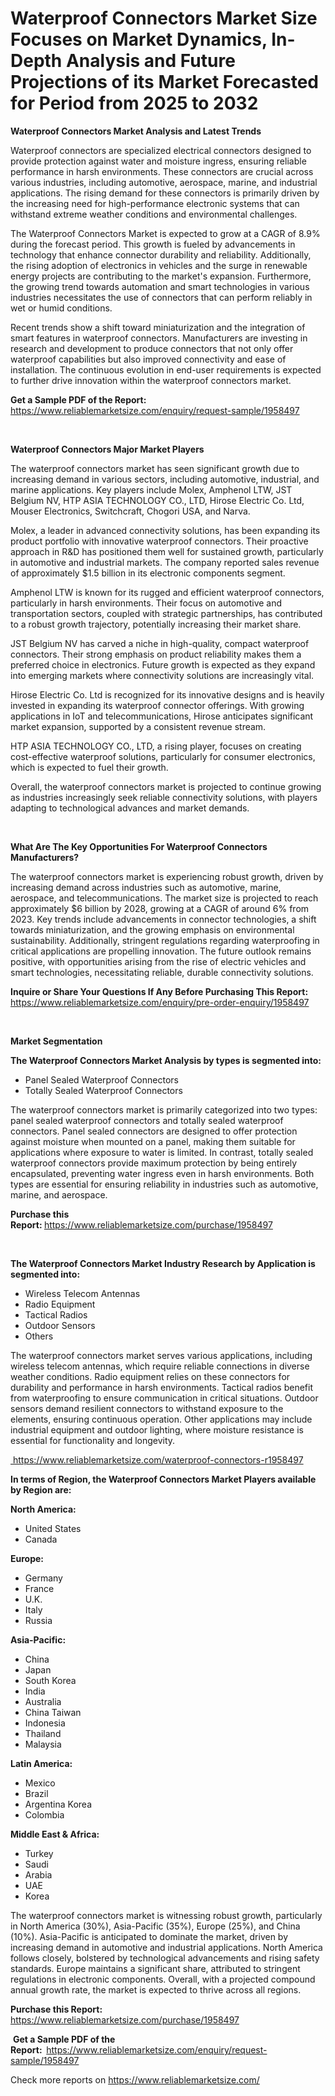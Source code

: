 <p><h1>Waterproof Connectors Market Size Focuses on Market Dynamics, In-Depth Analysis and Future Projections of its Market Forecasted for Period from 2025 to 2032</h1></p><p><strong>Waterproof Connectors Market Analysis and Latest Trends</strong></p>
<p><p>Waterproof connectors are specialized electrical connectors designed to provide protection against water and moisture ingress, ensuring reliable performance in harsh environments. These connectors are crucial across various industries, including automotive, aerospace, marine, and industrial applications. The rising demand for these connectors is primarily driven by the increasing need for high-performance electronic systems that can withstand extreme weather conditions and environmental challenges.</p><p>The Waterproof Connectors Market is expected to grow at a CAGR of 8.9% during the forecast period. This growth is fueled by advancements in technology that enhance connector durability and reliability. Additionally, the rising adoption of electronics in vehicles and the surge in renewable energy projects are contributing to the market's expansion. Furthermore, the growing trend towards automation and smart technologies in various industries necessitates the use of connectors that can perform reliably in wet or humid conditions.</p><p>Recent trends show a shift toward miniaturization and the integration of smart features in waterproof connectors. Manufacturers are investing in research and development to produce connectors that not only offer waterproof capabilities but also improved connectivity and ease of installation. The continuous evolution in end-user requirements is expected to further drive innovation within the waterproof connectors market.</p></p>
<p><strong>Get a Sample PDF of the Report:&nbsp;</strong> <a href="https://www.reliablemarketsize.com/enquiry/request-sample/1958497?utm_campaign=3544&utm_medium=2&utm_source=Github&utm_content=ia&utm_term=06042025&utm_id=waterproof-connectors">https://www.reliablemarketsize.com/enquiry/request-sample/1958497</a></p>
<p>&nbsp;</p>
<p><strong>Waterproof Connectors Major Market Players</strong></p>
<p><p>The waterproof connectors market has seen significant growth due to increasing demand in various sectors, including automotive, industrial, and marine applications. Key players include Molex, Amphenol LTW, JST Belgium NV, HTP ASIA TECHNOLOGY CO., LTD, Hirose Electric Co. Ltd, Mouser Electronics, Switchcraft, Chogori USA, and Narva.</p><p>Molex, a leader in advanced connectivity solutions, has been expanding its product portfolio with innovative waterproof connectors. Their proactive approach in R&D has positioned them well for sustained growth, particularly in automotive and industrial markets. The company reported sales revenue of approximately $1.5 billion in its electronic components segment.</p><p>Amphenol LTW is known for its rugged and efficient waterproof connectors, particularly in harsh environments. Their focus on automotive and transportation sectors, coupled with strategic partnerships, has contributed to a robust growth trajectory, potentially increasing their market share.</p><p>JST Belgium NV has carved a niche in high-quality, compact waterproof connectors. Their strong emphasis on product reliability makes them a preferred choice in electronics. Future growth is expected as they expand into emerging markets where connectivity solutions are increasingly vital.</p><p>Hirose Electric Co. Ltd is recognized for its innovative designs and is heavily invested in expanding its waterproof connector offerings. With growing applications in IoT and telecommunications, Hirose anticipates significant market expansion, supported by a consistent revenue stream.</p><p>HTP ASIA TECHNOLOGY CO., LTD, a rising player, focuses on creating cost-effective waterproof solutions, particularly for consumer electronics, which is expected to fuel their growth.</p><p>Overall, the waterproof connectors market is projected to continue growing as industries increasingly seek reliable connectivity solutions, with players adapting to technological advances and market demands.</p></p>
<p>&nbsp;</p>
<p><strong>What Are The Key Opportunities For Waterproof Connectors Manufacturers?</strong></p>
<p><p>The waterproof connectors market is experiencing robust growth, driven by increasing demand across industries such as automotive, marine, aerospace, and telecommunications. The market size is projected to reach approximately $6 billion by 2028, growing at a CAGR of around 6% from 2023. Key trends include advancements in connector technologies, a shift towards miniaturization, and the growing emphasis on environmental sustainability. Additionally, stringent regulations regarding waterproofing in critical applications are propelling innovation. The future outlook remains positive, with opportunities arising from the rise of electric vehicles and smart technologies, necessitating reliable, durable connectivity solutions.</p></p>
<p><strong>Inquire or Share Your Questions If Any Before Purchasing This Report:</strong> <a href="https://www.reliablemarketsize.com/enquiry/pre-order-enquiry/1958497?utm_campaign=3544&utm_medium=2&utm_source=Github&utm_content=ia&utm_term=06042025&utm_id=waterproof-connectors">https://www.reliablemarketsize.com/enquiry/pre-order-enquiry/1958497</a></p>
<p>&nbsp;</p>
<p><strong>Market Segmentation</strong></p>
<p><strong>The Waterproof Connectors Market Analysis by types is segmented into:</strong></p>
<p><ul><li>Panel Sealed Waterproof Connectors</li><li>Totally Sealed Waterproof Connectors</li></ul></p>
<p><p>The waterproof connectors market is primarily categorized into two types: panel sealed waterproof connectors and totally sealed waterproof connectors. Panel sealed connectors are designed to offer protection against moisture when mounted on a panel, making them suitable for applications where exposure to water is limited. In contrast, totally sealed waterproof connectors provide maximum protection by being entirely encapsulated, preventing water ingress even in harsh environments. Both types are essential for ensuring reliability in industries such as automotive, marine, and aerospace.</p></p>
<p><strong>Purchase this Report:&nbsp;</strong><a href="https://www.reliablemarketsize.com/purchase/1958497?utm_campaign=3544&utm_medium=2&utm_source=Github&utm_content=ia&utm_term=06042025&utm_id=waterproof-connectors">https://www.reliablemarketsize.com/purchase/1958497</a></p>
<p>&nbsp;</p>
<p><strong>The Waterproof Connectors Market Industry Research by Application is segmented into:</strong></p>
<p><ul><li>Wireless Telecom Antennas</li><li>Radio Equipment</li><li>Tactical Radios</li><li>Outdoor Sensors</li><li>Others</li></ul></p>
<p><p>The waterproof connectors market serves various applications, including wireless telecom antennas, which require reliable connections in diverse weather conditions. Radio equipment relies on these connectors for durability and performance in harsh environments. Tactical radios benefit from waterproofing to ensure communication in critical situations. Outdoor sensors demand resilient connectors to withstand exposure to the elements, ensuring continuous operation. Other applications may include industrial equipment and outdoor lighting, where moisture resistance is essential for functionality and longevity.</p></p>
<p><a href="https://www.reliablemarketsize.com/waterproof-connectors-r1958497?utm_campaign=3544&utm_medium=2&utm_source=Github&utm_content=ia&utm_term=06042025&utm_id=waterproof-connectors">&nbsp;https://www.reliablemarketsize.com/waterproof-connectors-r1958497</a></p>
<p><strong>In terms of Region, the Waterproof Connectors Market Players available by Region are:</strong></p>
<p>
    <p> <strong> North America: </strong>
        <ul>
            <li>United States</li>
            <li>Canada</li>
        </ul>
        </p> 
    <p> <strong> Europe: </strong>
        <ul>
            <li>Germany</li>
            <li>France</li>
            <li>U.K.</li>
            <li>Italy</li>
            <li>Russia</li>
        </ul>
        </p> 
    <p> <strong> Asia-Pacific: </strong>
        <ul>
            <li>China</li>
            <li>Japan</li>
            <li>South Korea</li>
            <li>India</li>
            <li>Australia</li>
            <li>China Taiwan</li>
            <li>Indonesia</li>
            <li>Thailand</li>
            <li>Malaysia</li>
        </ul>
        </p> 
    <p> <strong> Latin America: </strong>
        <ul>
            <li>Mexico</li>
            <li>Brazil</li>
            <li>Argentina Korea</li>
            <li>Colombia</li>
        </ul>
        </p> 
    <p> <strong> Middle East & Africa: </strong>
        <ul>
            <li>Turkey</li>
            <li>Saudi</li>
            <li>Arabia</li>
            <li>UAE</li>
            <li>Korea</li>
        </ul>
    </p>
    </p>
<p><p>The waterproof connectors market is witnessing robust growth, particularly in North America (30%), Asia-Pacific (35%), Europe (25%), and China (10%). Asia-Pacific is anticipated to dominate the market, driven by increasing demand in automotive and industrial applications. North America follows closely, bolstered by technological advancements and rising safety standards. Europe maintains a significant share, attributed to stringent regulations in electronic components. Overall, with a projected compound annual growth rate, the market is expected to thrive across all regions.</p></p>
<p><strong>Purchase this Report: </strong><a href="https://www.reliablemarketsize.com/purchase/1958497?utm_campaign=3544&utm_medium=2&utm_source=Github&utm_content=ia&utm_term=06042025&utm_id=waterproof-connectors">https://www.reliablemarketsize.com/purchase/1958497</a></p>
<p>&nbsp;<strong>Get a Sample PDF of the Report:&nbsp;&nbsp;</strong><a href="https://www.reliablemarketsize.com/enquiry/request-sample/1958497?utm_campaign=3544&utm_medium=2&utm_source=Github&utm_content=ia&utm_term=06042025&utm_id=waterproof-connectors">https://www.reliablemarketsize.com/enquiry/request-sample/1958497</a></p>
<p><strong></strong></p>
<p>Check more reports on <a href="https://www.reliablemarketsize.com/?utm_campaign=3544&utm_medium=2&utm_source=Github&utm_content=ia&utm_term=06042025&utm_id=waterproof-connectors">https://www.reliablemarketsize.com/</a></p>